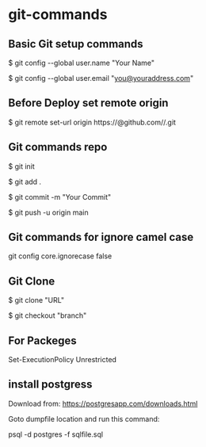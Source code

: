 # git-commands

## Basic Git setup commands

$ git config --global user.name "Your Name"

$ git config --global user.email "you@youraddress.com"


## Before Deploy set remote origin
$ git remote set-url origin https://<TOKEN>@github.com/<username>/<repository>.git

## Git commands repo
$ git init

$ git add .

$ git commit -m "Your Commit"

$ git push -u origin main

## Git commands for ignore camel case
git config core.ignorecase false

## Git Clone
$ git clone "URL"

$ git checkout "branch"


## For Packeges
Set-ExecutionPolicy Unrestricted

## install postgress
Download from: https://postgresapp.com/downloads.html

Goto dumpfile location and run this command:

psql -d postgres -f sqlfile.sql

